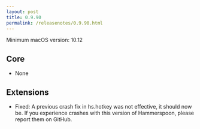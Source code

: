 ```yaml
---
layout: post
title: 0.9.90
permalink: /releasenotes/0.9.90.html
---
```


Minimum macOS version: 10.12

## Core

  * None

## Extensions

  * Fixed: A previous crash fix in hs.hotkey was not effective, it should now be. If you experience crashes with this version of Hammerspoon, please report them on GitHub.

